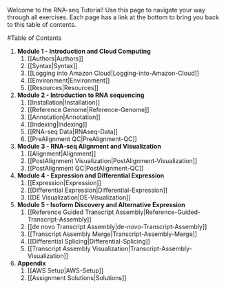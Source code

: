 Welcome to the RNA-seq Tutorial!  Use this page to navigate your way through all exercises. Each page has a link at the bottom to bring you back to this table of contents.

#Table of Contents
1. **Module 1 - Introduction and Cloud Computing**
   1. [[Authors|Authors]]
   2. [[Syntax|Syntax]]
   3. [[Logging into Amazon Cloud|Logging-into-Amazon-Cloud]]
   4. [[Environment|Environment]]
   5. [[Resources|Resources]]
2. **Module 2 - Introduction to RNA sequencing**
   1. [[Installation|Installation]]
   2. [[Reference Genome|Reference-Genome]]
   3. [[Annotation|Annotation]]
   4. [[Indexing|Indexing]]
   5. [[RNA-seq Data|RNAseq-Data]]
   6. [[PreAlignment QC|PreAlignment-QC]]
2. **Module 3 - RNA-seq Alignment and Visualization**
   1. [[Alignment|Alignment]]
   2. [[PostAlignment Visualization|PostAlignment-Visualization]]
   3. [[PostAlignment QC|PostAlignment-QC]]
3. **Module 4 - Expression and Differential Expression**
   1. [[Expression|Expression]]
   2. [[Differential Expression|Differential-Expression]]
   3. [[DE Visualization|DE-Visualization]]
4. **Module 5 - Isoform Discovery and Alternative Expression**
   1. [[Reference Guided Transcript Assembly|Reference-Guided-Transcript-Assembly]]
   2. [[de novo Transcript Assembly|de-novo-Transcript-Assembly]]
   3. [[Transcript Assembly Merge|Transcript-Assembly-Merge]]
   4. [[Differential Splicing|Differential-Splicing]]
   5. [[Transcript Assembly Visualization|Transcript-Assembly-Visualization]]
5. **Appendix**
   1. [[AWS Setup|AWS-Setup]]
   2. [[Assignment Solutions|Solutions]]
